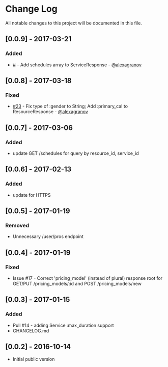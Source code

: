 # Change Log
All notable changes to this project will be documented in this file.

## [0.0.9] - 2017-03-21 ##
### Added
- [#](https://github.com/gonebusy/gonebusy-nodejs-client/pull/) - Add schedules array to ServiceResponse - [@alexagranov](https://github.com/alexagranov)

## [0.0.8] - 2017-03-18 ##
### Fixed
- [#23](https://github.com/gonebusy/gonebusy-nodejs-client/pull/23) - Fix type of :gender to String; Add :primary_cal to ResourceResponse - [@alexagranov](https://github.com/alexagranov)

## [0.0.7] - 2017-03-06 ##
### Added
- update GET /schedules for query by resource_id, service_id

## [0.0.6] - 2017-02-13 ##
### Added
- update for HTTPS

## [0.0.5] - 2017-01-19 ##
### Removed
- Unnecessary /user/pros endpoint

## [0.0.4] - 2017-01-19 ##
### Fixed
- Issue #17 - Correct 'pricing_model' (instead of plural) response root for GET/PUT /pricing_models/:id and POST /pricing_models/new

## [0.0.3] - 2017-01-15 ##
### Added
- Pull #14 - adding Service :max_duration support
- CHANGELOG.md

## [0.0.2] - 2016-10-14 ##
- Initial public version

